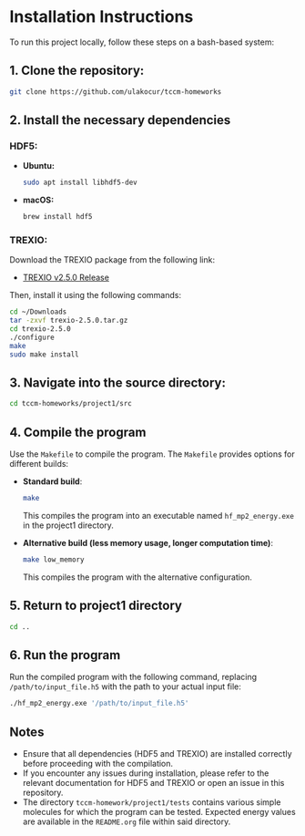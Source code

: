 # Installation Instructions

To run this project locally, follow these steps on a bash-based system:

## 1. Clone the repository:
```bash
git clone https://github.com/ulakocur/tccm-homeworks
```

## 2. Install the necessary dependencies

### HDF5:
- **Ubuntu:**
  ```bash
  sudo apt install libhdf5-dev
  ```
- **macOS:**
  ```bash
  brew install hdf5
  ```

### TREXIO:
Download the TREXIO package from the following link:
- [TREXIO v2.5.0 Release](https://github.com/TREX-CoE/trexio/releases/download/v2.5.0/trexio-2.5.0.tar.gz)

Then, install it using the following commands:
```bash
cd ~/Downloads
tar -zxvf trexio-2.5.0.tar.gz
cd trexio-2.5.0
./configure
make
sudo make install
```

## 3. Navigate into the source directory:
```bash
cd tccm-homeworks/project1/src
```

## 4. Compile the program

Use the `Makefile` to compile the program. The `Makefile` provides options for different builds:

- **Standard build**:
  ```bash
  make
  ```
  This compiles the program into an executable named `hf_mp2_energy.exe` in the project1 directory.

- **Alternative build (less memory usage, longer computation time)**:
  ```bash
  make low_memory
  ```
  This compiles the program with the alternative configuration.
## 5. Return to project1 directory
```bash
cd ..
```
## 6. Run the program

Run the compiled program with the following command, replacing `/path/to/input_file.h5` with the path to your actual input file:
```bash
./hf_mp2_energy.exe '/path/to/input_file.h5'
```

## Notes

- Ensure that all dependencies (HDF5 and TREXIO) are installed correctly before proceeding with the compilation.
- If you encounter any issues during installation, please refer to the relevant documentation for HDF5 and TREXIO or open an issue in this repository.
- The directory `tccm-homework/project1/tests` contains various simple molecules for which the program can be tested. Expected energy values are available in the `README.org` file within said directory.
